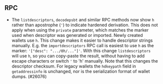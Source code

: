 RPC
---

- The `listdescriptors`, `decodepsbt` and similar RPC methods now show `h` rather than apostrophe (`'`) to indicate
  hardened derivation. This does not apply when using the `private` parameter, which
  matches the marker used when descriptor was generated or imported. Newly created
  wallets use `h`. This change makes it easier to handle descriptor strings manually.
  E.g. the `importdescriptors` RPC call is easiest to use `h` as the marker: `'["desc": ".../0h/..."]'`.
  With this change `listdescriptors` will use `h`, so you can copy-paste the result,
  without having to add escape characters or switch `'` to 'h' manually.
  Note that this changes the descriptor checksum.
  For legacy wallets the `hdkeypath` field in `getaddressinfo` is unchanged,
  nor is the serialization format of wallet dumps. (#26076)
